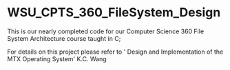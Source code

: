 # WSU_CPTS_360_FileSystem_Design

This is our nearly completed code for our Computer Science 360 File System Architecture course taught in C;

For details on this project please refer to ' Design and Implementation of the MTX Operating System' K.C. Wang 
